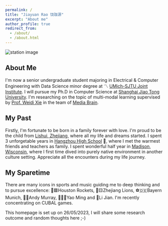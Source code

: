 ```yaml
---
permalink: /
title: "Jiayuan Rao 饶珈源"
excerpt: "About me"
author_profile: true
redirect_from: 
  - /about/
  - /about.html
---
```


![station image](https://github.com/jyrao/jyrao.github.io/blob/master/_pages/station.jpeg?raw=true "My sweet workspace")

## About Me
I'm now a senior undergraduate student majoring in Electrical & Computer Engineering with Data Science minor degree at 〽️ [UMich-SJTU Joint Institute](https://www.ji.sjtu.edu.cn/about/). I will pursue my Ph.D in Computer Science at [Shanghai Jiao Tong University](https://en.sjtu.edu.cn/). I'm researching on the topic of multi-modal learning supervised by [Prof. Weidi Xie](https://weidixie.github.io/) in the team of [Media Brain](https://mediabrain.sjtu.edu.cn/).

## My Past
Firstly, I'm fortunate to be born in a family forever with love. I'm proud to be the child from [Lishui, Zhejiang](https://zh.wikipedia.org/wiki/%E4%B8%BD%E6%B0%B4%E5%B8%82), where all my life and dreams started. I spent 3 unforgetable years in [Hangzhou High School](http://www.hanggao1899.cn/) 🌸, where I met the warmest friends and teachers as family. I spent wonderful half year in [Madison, Wisconsin](https://en.wikipedia.org/wiki/Madison,_Wisconsin), where I first time dived into purely native environment in another culture setting. Appreciate all the encounters during my life journey.

## My Sparetime
There are many icons in sports and music guiding me to deep thinking and to pursue excellence: 🏀🟥Houston Rockets, 🏀🟨Zhejiang Lions, ⚽🇩🇪Bayern Munich, 🎾🏴󠁧󠁢󠁳󠁣󠁴󠁿Andy Murray, 🏀🇨🇳Yao Ming and 🎤Li Jian. I'm recently concentrating on CUBAL games.

This homepage is set up on 26/05/2023, I will share some research outcome and random thoughts here ;-)